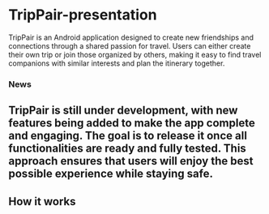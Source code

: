 # TripPair-presentation
TripPair is an Android application designed to create new friendships and connections through a shared passion for travel.
Users can either create their own trip or join those organized by others, making it easy to find travel companions with similar interests and plan the itinerary together.
### News

TripPair is still under development, with new features being added to make the app complete and engaging.
The goal is to release it once all functionalities are ready and fully tested.
This approach ensures that users will enjoy the best possible experience while staying safe.
---
## How it works
